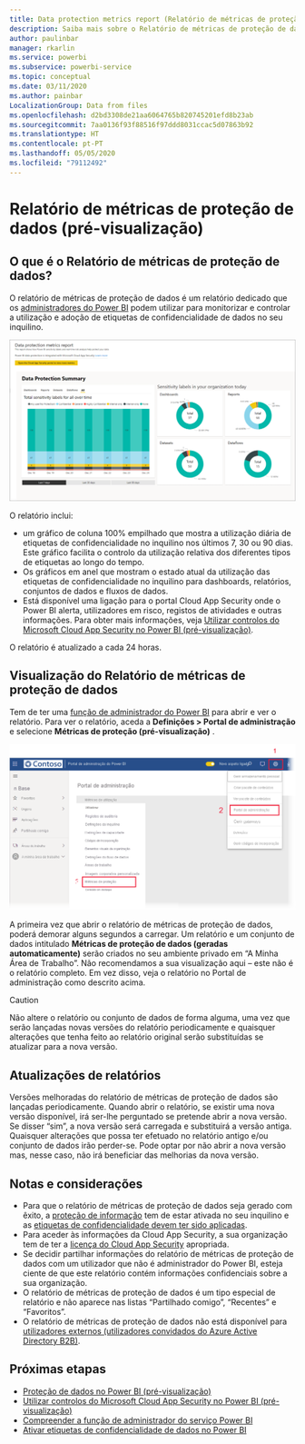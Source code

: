 ```yaml
---
title: Data protection metrics report (Relatório de métricas de proteção de dados)
description: Saiba mais sobre o Relatório de métricas de proteção de dados
author: paulinbar
manager: rkarlin
ms.service: powerbi
ms.subservice: powerbi-service
ms.topic: conceptual
ms.date: 03/11/2020
ms.author: painbar
LocalizationGroup: Data from files
ms.openlocfilehash: d2bd3308de21aa6064765b820745201efd8b23ab
ms.sourcegitcommit: 7aa0136f93f88516f97ddd8031ccac5d07863b92
ms.translationtype: HT
ms.contentlocale: pt-PT
ms.lasthandoff: 05/05/2020
ms.locfileid: "79112492"
---
```

# <a name="data-protection-metrics-report-preview"></a>Relatório de métricas de proteção de dados (pré-visualização)

## <a name="what-is-the-data-protection-metrics-report"></a>O que é o Relatório de métricas de proteção de dados?
O relatório de métricas de proteção de dados é um relatório dedicado que os [administradores do Power BI](../service-admin-role.md) podem utilizar para monitorizar e controlar a utilização e adoção de etiquetas de confidencialidade de dados no seu inquilino.

![Data protection metrics report (Relatório de métricas de proteção de dados)](./media/service-security-data-protection-metrics-report/protection-metrics-seven-days-1.png)
 
O relatório inclui:
* um gráfico de coluna 100% empilhado que mostra a utilização diária de etiquetas de confidencialidade no inquilino nos últimos 7, 30 ou 90 dias. Este gráfico facilita o controlo da utilização relativa dos diferentes tipos de etiquetas ao longo do tempo.
* Os gráficos em anel que mostram o estado atual da utilização das etiquetas de confidencialidade no inquilino para dashboards, relatórios, conjuntos de dados e fluxos de dados.
* Está disponível uma ligação para o portal Cloud App Security onde o Power BI alerta, utilizadores em risco, registos de atividades e outras informações. Para obter mais informações, veja [Utilizar controlos do Microsoft Cloud App Security no Power BI (pré-visualização)](./service-security-using-microsoft-cloud-app-security-controls.md).

O relatório é atualizado a cada 24 horas.

## <a name="viewing-the-data-protection-metrics-report"></a>Visualização do Relatório de métricas de proteção de dados

Tem de ter uma [função de administrador do Power BI](../service-admin-role.md) para abrir e ver o relatório.
Para ver o relatório, aceda a **Definições > Portal de administração** e selecione **Métricas de proteção (pré-visualização)** .

![portal de administração de métricas de proteção](./media/service-security-data-protection-metrics-report/protection-metrics-admin-portal.png)
 
 
A primeira vez que abrir o relatório de métricas de proteção de dados, poderá demorar alguns segundos a carregar. Um relatório e um conjunto de dados intitulado **Métricas de proteção de dados (geradas automaticamente)** serão criados no seu ambiente privado em “A Minha Área de Trabalho”. Não recomendamos a sua visualização aqui – este não é o relatório completo. Em vez disso, veja o relatório no Portal de administração como descrito acima.

> [!CAUTION]
> Não altere o relatório ou conjunto de dados de forma alguma, uma vez que serão lançadas novas versões do relatório periodicamente e quaisquer alterações que tenha feito ao relatório original serão substituídas se atualizar para a nova versão.

## <a name="report-updates"></a>Atualizações de relatórios

Versões melhoradas do relatório de métricas de proteção de dados são lançadas periodicamente. Quando abrir o relatório, se existir uma nova versão disponível, irá ser-lhe perguntado se pretende abrir a nova versão. Se disser “sim”, a nova versão será carregada e substituirá a versão antiga. Quaisquer alterações que possa ter efetuado no relatório antigo e/ou conjunto de dados irão perder-se. Pode optar por não abrir a nova versão mas, nesse caso, não irá beneficiar das melhorias da nova versão. 
## <a name="notes-and-considerations"></a>Notas e considerações
* Para que o relatório de métricas de proteção de dados seja gerado com êxito, a [proteção de informação](./service-security-enable-data-sensitivity-labels.md) tem de estar ativada no seu inquilino e as [etiquetas de confidencialidade devem ter sido aplicadas](../designer/service-security-apply-data-sensitivity-labels.md). 
* Para aceder às informações da Cloud App Security, a sua organização tem de ter a [licença do Cloud App Security](https://docs.microsoft.com/power-bi/admin/service-security-using-microsoft-cloud-app-security-controls#microsoft-cloud-app-security-licensing) apropriada.
* Se decidir partilhar informações do relatório de métricas de proteção de dados com um utilizador que não é administrador do Power BI, esteja ciente de que este relatório contém informações confidenciais sobre a sua organização.
* O relatório de métricas de proteção de dados é um tipo especial de relatório e não aparece nas listas “Partilhado comigo”, “Recentes” e “Favoritos”.
* O relatório de métricas de proteção de dados não está disponível para [utilizadores externos (utilizadores convidados do Azure Active Directory B2B)](../service-admin-azure-ad-b2b.md).
## <a name="next-steps"></a>Próximas etapas
* [Proteção de dados no Power BI (pré-visualização)](./service-security-data-protection-overview.md)
* [Utilizar controlos do Microsoft Cloud App Security no Power BI (pré-visualização)](./service-security-using-microsoft-cloud-app-security-controls.md)
* [Compreender a função de administrador do serviço Power BI](../service-admin-role.md)
* [Ativar etiquetas de confidencialidade de dados no Power BI](./service-security-enable-data-sensitivity-labels.md)